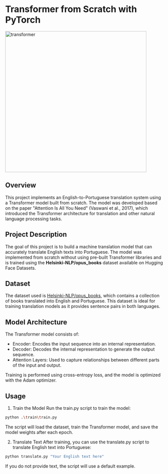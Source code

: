 # Transformer from Scratch with PyTorch
<img src="https://github.com/user-attachments/assets/f5e88463-9f28-44b9-8dbc-240da904e859" alt="transformer" width="450">

## Overview
This project implements an English-to-Portuguese translation system using a Transformer model built from scratch. The model was developed based on the paper "Attention Is All You Need" (Vaswani et al., 2017), which introduced the Transformer architecture for translation and other natural language processing tasks.

## Project Description

The goal of this project is to build a machine translation model that can accurately translate English texts into Portuguese. The model was implemented from scratch without using pre-built Transformer libraries and is trained using the **Helsinki-NLP/opus_books** dataset available on Hugging Face Datasets.

## Dataset

The dataset used is [Helsinki-NLP/opus_books](https://huggingface.co/datasets/Helsinki-NLP/opus_books/viewer/en-pt), which contains a collection of books translated into English and Portuguese. This dataset is ideal for training translation models as it provides sentence pairs in both languages.

## Model Architecture
The Transformer model consists of:

- Encoder: Encodes the input sequence into an internal representation.
- Decoder: Decodes the internal representation to generate the output sequence.
- Attention Layers: Used to capture relationships between different parts of the input and output.
  
Training is performed using cross-entropy loss, and the model is optimized with the Adam optimizer.

## Usage

1. Train the Model
Run the train.py script to train the model:

```bash
python .\train\train.py
```
The script will load the dataset, train the Transformer model, and save the model weights after each epoch.

2. Translate Text
After training, you can use the translate.py script to translate English text into Portuguese:

```bash
python translate.py "Your English text here"
```
If you do not provide text, the script will use a default example.
